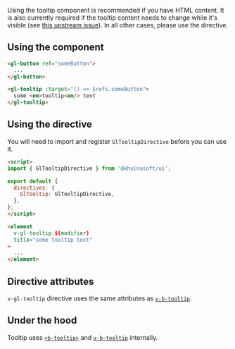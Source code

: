 Using the tooltip component is recommended if you have HTML content.
It is also currently required if the tooltip content needs to change while it's visible
(see [this upstream issue][this upstream issue]). In all other cases, please use the directive.

[this upstream issue]: https://github.com/bootstrap-vue/bootstrap-vue/issues/2142

## Using the component

~~~html
<gl-button ref="someButton">
  ...
</gl-button>

<gl-tooltip :target="() => $refs.someButton">
  some <em>tooltip<em/> text
</gl-tooltip>
~~~

## Using the directive

You will need to import and register `GlTooltipDirective` before you can use it.

~~~html
<script>
import { GlTooltipDirective } from '@khulnasoft/ui';

export default {
  directives: {
    GlTooltip: GlTooltipDirective,
  },
};
</script>

<element
  v-gl-tooltip.${modifier}
  title="some tooltip text"
>
  ...
</element>
~~~

## Directive attributes

`v-gl-tooltip` directive uses the same attributes as [`v-b-tooltip`][`v-b-tooltip`].

## Under the hood

Tooltip uses [`<b-tooltip>`][`<b-tooltip>`] and [`v-b-tooltip`][`v-b-tooltip`] internally.

[`<b-tooltip>`]: https://bootstrap-vue.org/docs/components/tooltip

[`v-b-tooltip`]: https://bootstrap-vue.org/docs/directives/tooltip
